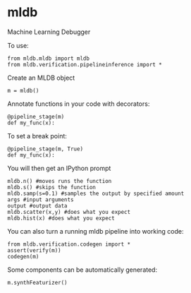 # mldb
Machine Learning Debugger

To use:
```
from mldb.mldb import mldb
from mldb.verification.pipelineinference import *
```

Create an MLDB object
```
m = mldb()
```

Annotate functions in your code with decorators:
```
@pipeline_stage(m)
def my_func(x):
```

To set a break point:
```
@pipeline_stage(m, True)
def my_func(x):
```

You will then get an IPython prompt
```
mldb.n() #moves runs the function
mldb.s() #skips the function
mldb.samp(s=0.1) #samples the output by specified amount
args #input arguments
output #output data
mldb.scatter(x,y) #does what you expect
mldb.hist(x) #does what you expect
```

You can also turn a running mldb pipeline into working code:
```
from mldb.verification.codegen import *
assert(verify(m))
codegen(m)
```

Some components can be automatically generated:
```
m.synthFeaturizer()
```
